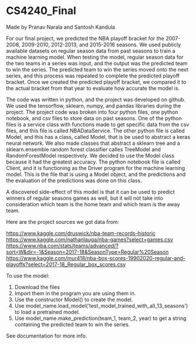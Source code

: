 # CS4240_Final

Made by Pranav Narala and Santosh Kandula

For our final project, we predicted the NBA playoff bracket for the 2007-2008, 2009-2010, 2012-2013, and 2015-2016 seasons. We used publicly available datasets on regular season data from past seasons to train a machine learning model. When testing the model, regular season data for the two teams in a series was input, and the output was the predicted team to win the series. The predicted team to win the series moved onto the next series, and this process was repeated to complete the predicted playoff bracket. Once we created the predicted playoff bracket, we compared it to the actual bracket from that year to evaluate how accurate the model is.

The code was written in python, and the project was developed on github. We used the tensorflow, sklearn, numpy, and pandas libraries during the project. The project code was broken into four python files, one python notebook, and csv files to store data on past seasons. One of the python files is a service class with functions made to get specific data from the csv files, and this file is called NBADataService. The other python file is called Model, and this has a class, called Model, that is be used to abstract a keras neural network. We also made classes that abstract a sklearn tree and a sklearn.ensemble random forest classifier calles TreeModel and RandomForestModel respectively. We decided to use the Model class because it had the greatest accuracy. The python notebook file is called Client, and it is functioning as the Driver program for the machine learning model. This is the file that is using a Model object, and the predictions and the evaluation of the predictions was done on this class.

A discovered side-effect of this model is that it can be used to predict winners of regular seasons games as well, but it will not take into consideration which team is the home team and which team is the away team.

Here are the project sources we got data from:

https://www.kaggle.com/druswick/nba-team-records-historic
https://www.kaggle.com/nathanlauga/nba-games?select=games.csv
https://www.nba.com/stats/teams/advanced/?sort=W&dir=-1&Season=2017-18&SeasonType=Regular%20Season
https://www.kaggle.com/mur418/nba-box-scores-19902020-regular-and-playoffs?select=2017-18_Regular_box_scores.csv

To use the model:

1. Download the files 
2. Import them in the program you are using them in.
3. Use the constructor Model() to create the model.
4. Use model_name.load_model('test_model_trained_with_all_13_seasons') to load a pretrained model.
5. Use model_name.make_prediction(team_1, team_2, year) to get a string containing the predicted team to win the series.

See documentation for more info.
